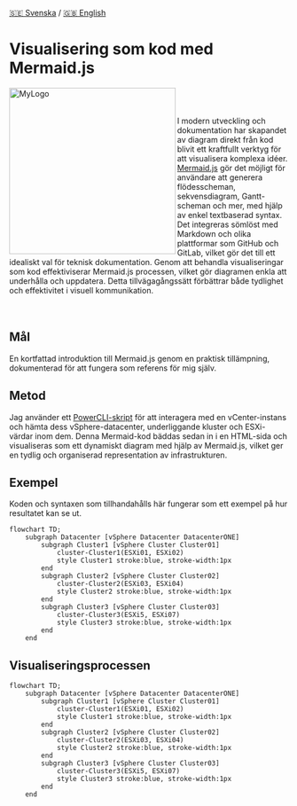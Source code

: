 [🇸🇪 Svenska](README_se.md) / [🇬🇧 English](README.md)
# Visualisering som kod med Mermaid.js
<img width="300" alt="MyLogo" src="https://mermaid.js.org/mermaid-logo.svg" align=left><br> 
<br> <br> 
I modern utveckling och dokumentation har skapandet av diagram direkt från kod blivit ett kraftfullt verktyg för att visualisera komplexa idéer. 
[Mermaid.js](https://mermaid.js.org/) gör det möjligt för användare att generera flödesscheman, sekvensdiagram, Gantt-scheman och mer, med hjälp av enkel textbaserad syntax. 
Det integreras sömlöst med Markdown och olika plattformar som GitHub och GitLab, vilket gör det till ett idealiskt val för teknisk dokumentation. 
Genom att behandla visualiseringar som kod effektiviserar Mermaid.js processen, vilket gör diagramen enkla att underhålla och uppdatera. Detta tillvägagångssätt förbättrar både tydlighet och effektivitet i visuell kommunikation. 
<br> <br> <br>

## Mål
En kortfattad introduktion till Mermaid.js genom en praktisk tillämpning, dokumenterad för att fungera som referens för mig själv.

## Metod
Jag använder ett [PowerCLI-skript](powershell/Visualize-vSphere.ps1) för att interagera med en vCenter-instans och hämta dess vSphere-datacenter, underliggande kluster och ESXi-värdar inom dem.
Denna Mermaid-kod bäddas sedan in i en HTML-sida och visualiseras som ett dynamiskt diagram med hjälp av Mermaid.js, vilket ger en tydlig och organiserad representation av infrastrukturen.

## Exempel
Koden och syntaxen som tillhandahålls här fungerar som ett exempel på hur resultatet kan se ut.
```
flowchart TD;
    subgraph Datacenter [vSphere Datacenter DatacenterONE]
        subgraph Cluster1 [vSphere Cluster Cluster01]
            cluster-Cluster1(ESXi01, ESXi02)
            style Cluster1 stroke:blue, stroke-width:1px
        end
        subgraph Cluster2 [vSphere Cluster Cluster02]
            cluster-Cluster2(ESXi03, ESXi04)
            style Cluster2 stroke:blue, stroke-width:1px
        end
        subgraph Cluster3 [vSphere Cluster Cluster03]
            cluster-Cluster3(ESXi5, ESXi07)
            style Cluster3 stroke:blue, stroke-width:1px
        end
    end
```

## Visualiseringsprocessen
```mermaid
flowchart TD;
    subgraph Datacenter [vSphere Datacenter DatacenterONE]
        subgraph Cluster1 [vSphere Cluster Cluster01]
            cluster-Cluster1(ESXi01, ESXi02)
            style Cluster1 stroke:blue, stroke-width:1px
        end
        subgraph Cluster2 [vSphere Cluster Cluster02]
            cluster-Cluster2(ESXi03, ESXi04)
            style Cluster2 stroke:blue, stroke-width:1px
        end
        subgraph Cluster3 [vSphere Cluster Cluster03]
            cluster-Cluster3(ESXi5, ESXi07)
            style Cluster3 stroke:blue, stroke-width:1px
        end
    end
```


